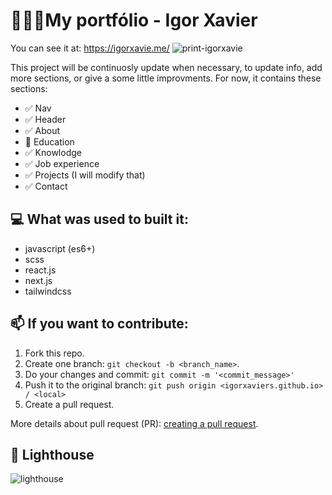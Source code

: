 # 👨🏽‍💻My portfólio - Igor Xavier

You can see it at: <a href="https://igorxavie.me/" target="_blank">https://igorxavie.me/</a>
![print-igorxavie](https://user-images.githubusercontent.com/70658593/213037936-477096fe-7b2a-4d00-8a29-0c79c5d1e207.png)


This project will be continuosly update when necessary, to update info, add more sections, or give a some little improvments.
For now, it contains these sections:
- ✅ Nav
- ✅ Header
- ✅ About
- 🚧 Education
- ✅ Knowlodge
- ✅ Job experience
- ✅ Projects (I will modify that)
- ✅ Contact


## 💻 What was used to built it:
- javascript (es6+)
- scss
- react.js
- next.js
- tailwindcss


## 📫 If you want to contribute:

1. Fork this repo.
2. Create one branch: `git checkout -b <branch_name>`.
3. Do your changes and commit: `git commit -m '<commit_message>'`
4. Push it to the original branch: `git push origin <igorxaviers.github.io> / <local>`
5. Create a pull request.

More details about pull request (PR): [creating a pull request](https://help.github.com/en/github/collaborating-with-issues-and-pull-requests/creating-a-pull-request).

## 🎊 Lighthouse
![lighthouse](https://user-images.githubusercontent.com/70658593/213035805-39459933-45d0-42fd-b95a-66e2a3d27407.png)

